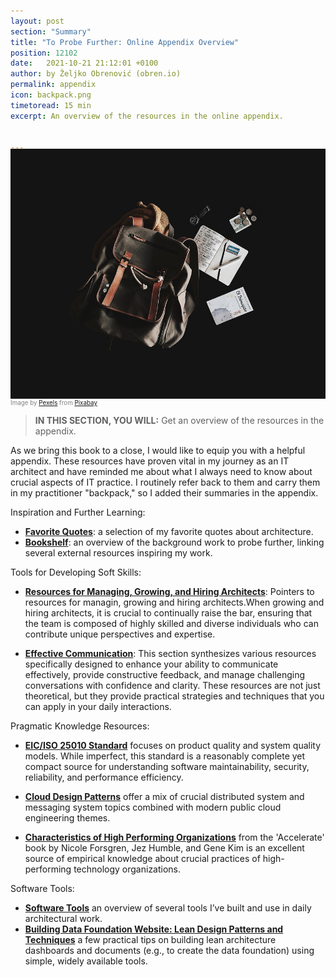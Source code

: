 ```yaml
---
layout: post
section: "Summary"
title: "To Probe Further: Online Appendix Overview"
position: 12102
date:   2021-10-21 21:12:01 +0100
author: by Željko Obrenović (obren.io)
permalink: appendix
icon: backpack.png
timetoread: 15 min
excerpt: An overview of the resources in the online appendix.


---
```

<img style="margin-top: -20px; width: 100%; height: 400px; object-fit: cover"
src="assets/images/arch/backpack-gc5da70386_1280.jpg">
<div style="font-size: 70%; margin-top: -16px; color: grey; margin-bottom: 12px">
Image by <a href="https://pixabay.com/users/pexels-2286921/?utm_source=link-attribution&utm_medium=referral&utm_campaign=image&utm_content=1839705">Pexels</a> from <a href="https://pixabay.com//?utm_source=link-attribution&utm_medium=referral&utm_campaign=image&utm_content=1839705">Pixabay</a>
</div>
<style>
    h1 {
        font-size: 210%;
    }
</style>

> **IN THIS SECTION, YOU WILL:** Get an overview of the resources in the appendix.

As we bring this book to a close, I would like to equip you with a helpful appendix. These resources have proven vital in my journey as an IT architect and have reminded me about what I always need to know about crucial aspects of IT practice. I routinely refer back to them and carry them in my practitioner "backpack," so I added their summaries in the appendix.

Inspiration and Further Learning:

* **[Favorite Quotes](https://grounded-architecture.io/quotes)**: a selection of my favorite quotes about architecture.
* **[Bookshelf](https://grounded-architecture.io/bookshelf)**: an overview of the background work to probe further, linking several external resources inspiring my work.


Tools for Developing Soft Skills:

* **[Resources for Managing, Growing, and Hiring Architects](https://grounded-architecture.io/career-resources)**: Pointers to resources for managin, growing and hiring architects.When growing and hiring architects, it is crucial to continually raise the bar, ensuring that the team is composed of highly skilled and diverse individuals who can contribute unique perspectives and expertise.

* **[Effective Communication](https://grounded-architecture.io/communication)**: This section synthesizes various resources specifically designed to enhance your ability to communicate effectively, provide constructive feedback, and manage challenging conversations with confidence and clarity. These resources are not just theoretical, but they provide practical strategies and techniques that you can apply in your daily interactions.

Pragmatic Knowledge Resources:

* **[EIC/ISO 25010 Standard](https://grounded-architecture.io/iso25010)** focuses on product quality and system quality models. While imperfect, this standard is a reasonably complete yet compact source for understanding software maintainability, security, reliability, and performance efficiency. 

* **[Cloud Design Patterns](https://grounded-architecture.io/cloud-design-patterns)** offer a mix of crucial distributed system and messaging system topics combined with modern public cloud engineering themes.

* **[Characteristics of High Performing Organizations](https://grounded-architecture.io/high-performing-organizations)** from the 'Accelerate' book by Nicole Forsgren, Jez Humble, and Gene Kim is an excellent source of empirical knowledge about crucial practices of high-performing technology organizations.

Software Tools:
* **[Software Tools](https://grounded-architecture.io/tools)** an overview of several tools I’ve built and use in daily architectural work.
* **[Building Data Foundation Website: Lean Design Patterns and Techniques](https://grounded-architecture.io/data-website)** a few practical tips on building lean architecture dashboards and documents (e.g., to create the data foundation) using simple, widely available tools.

